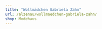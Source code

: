 ```yaml
---
title: "Wollmädchen Gabriela Zahn"
url: /alzenau/wollmaedchen-gabriela-zahn/
shop: Modehaus
---
```

